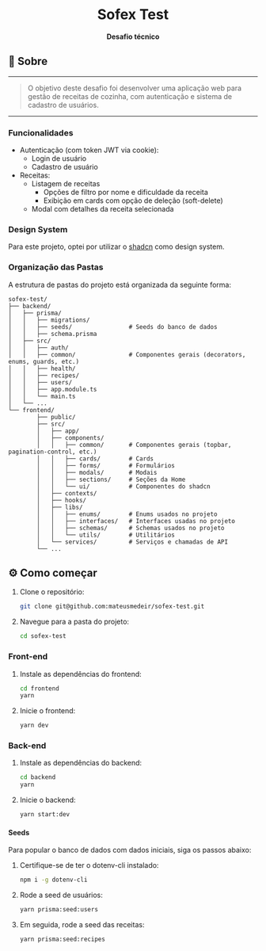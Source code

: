 <h1 align="center">Sofex Test</h1>
<p align="center"><strong>Desafio técnico</strong></p>

## 📑 Sobre
---
> O objetivo deste desafio foi desenvolver uma aplicação web para gestão de receitas de cozinha, com autenticação e sistema de cadastro de usuários.
---

### Funcionalidades
- Autenticação (com token JWT via cookie):
    - Login de usuário
    - Cadastro de usuário
- Receitas:
    - Listagem de receitas
        - Opções de filtro por nome e dificuldade da receita
        - Exibição em cards com opção de deleção (soft-delete)
    - Modal com detalhes da receita selecionada

### Design System
Para este projeto, optei por utilizar o [shadcn](https://ui.shadcn.com) como design system.

### Organização das Pastas
A estrutura de pastas do projeto está organizada da seguinte forma:

```
sofex-test/
├── backend/
│   ├── prisma/
│   │   ├── migrations/
│   │   ├── seeds/                # Seeds do banco de dados
│   │   ├── schema.prisma 
│   ├── src/
│   │   ├── auth/
│   │   ├── common/               # Componentes gerais (decorators, enums, guards, etc.)
│   │   ├── health/
│   │   ├── recipes/
│   │   ├── users/
│   │   ├── app.module.ts
│   │   └── main.ts
│   └── ...
└── frontend/
        ├── public/
        ├── src/
        │   ├── app/
        │   ├── components/
        │   │   ├── common/       # Componentes gerais (topbar, pagination-control, etc.)
        │   │   ├── cards/        # Cards
        │   │   ├── forms/        # Formulários
        │   │   ├── modals/       # Modais
        │   │   ├── sections/     # Seções da Home
        │   │   └── ui/           # Componentes do shadcn
        │   ├── contexts/
        │   ├── hooks/
        │   ├── libs/
        │   │   ├── enums/        # Enums usados no projeto
        │   │   ├── interfaces/   # Interfaces usadas no projeto
        │   │   ├── schemas/      # Schemas usados no projeto
        │   │   └── utils/        # Utilitários
        │   └── services/         # Serviços e chamadas de API
        └── ...
```

## ⚙️ Como começar
1. Clone o repositório:
    ```sh
    git clone git@github.com:mateusmedeir/sofex-test.git
    ```
2. Navegue para a pasta do projeto:
    ```sh
    cd sofex-test
    ```

### Front-end
1. Instale as dependências do frontend:
    ```sh
    cd frontend
    yarn
    ```
2. Inicie o frontend:
    ```sh
    yarn dev
    ```

### Back-end
1. Instale as dependências do backend:
    ```sh
    cd backend
    yarn
    ```
2. Inicie o backend:
    ```sh
    yarn start:dev
    ```
#### Seeds
Para popular o banco de dados com dados iniciais, siga os passos abaixo:
1. Certifique-se de ter o dotenv-cli instalado:
    ```sh
    npm i -g dotenv-cli
    ```
2. Rode a seed de usuários:
    ```sh
    yarn prisma:seed:users
    ```
3. Em seguida, rode a seed das receitas:
    ```sh
    yarn prisma:seed:recipes
    ```
